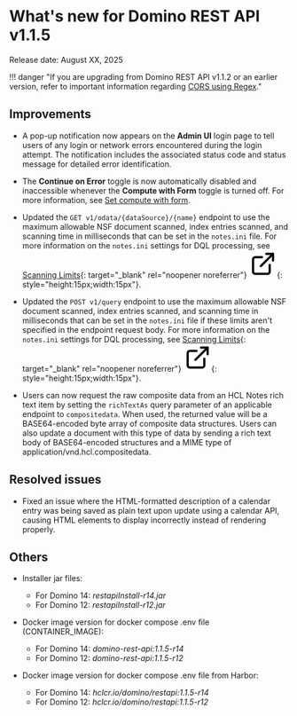 # What's new for Domino REST API v1.1.5

Release date: August XX, 2025

!!! danger "If you are upgrading from Domino REST API v1.1.2 or an earlier version, refer to important information regarding [CORS using Regex](v1.1.3.md#cors-is-now-using-regex)."

<!--## New features-->
## Improvements

- A pop-up notification now appears on the **Admin UI** login page to tell users of any login or network errors encountered during the login attempt. The notification includes the associated status code and status message for detailed error identification.

- The **Continue on Error** toggle is now automatically disabled and inaccessible whenever the **Compute with Form** toggle is turned off. For more information, see [Set compute with form](../howto/production/computeform.md).

- Updated the `GET v1/odata/{dataSource}/{name}` endpoint to use the maximum allowable NSF document scanned, index entries scanned, and scanning time in milliseconds that can be set in the `notes.ini` file. For more information on the `notes.ini` settings for DQL processing, see [Scanning Limits](https://help.hcl-software.com/dom_designer/14.5.0/basic/dql_scanning_limits.html "Opens a new tab"){: target="_blank" rel="noopener noreferrer"}&nbsp;![link image](../assets/images/external-link.svg){: style="height:15px;width:15px"}.

- Updated the `POST v1/query` endpoint to use the maximum allowable NSF document scanned, index entries scanned, and scanning time in milliseconds that can be set in the `notes.ini` file if these limits aren't specified in the endpoint request body. For more information on the `notes.ini` settings for DQL processing, see [Scanning Limits](https://help.hcl-software.com/dom_designer/14.5.0/basic/dql_scanning_limits.html "Opens a new tab"){: target="_blank" rel="noopener noreferrer"}&nbsp;![link image](../assets/images/external-link.svg){: style="height:15px;width:15px"}.

- Users can now request the raw composite data from an HCL Notes rich text item by setting the `richTextAs` query parameter of an applicable endpoint to `compositedata`. When used, the returned value will be a BASE64-encoded byte array of composite data structures. Users can also update a document with this type of data by sending a rich text body of BASE64-encoded structures and a MIME type of application/vnd.hcl.compositedata.

## Resolved issues

- Fixed an issue where the HTML-formatted description of a calendar entry was being saved as plain text upon update using a calendar API, causing HTML elements to display incorrectly instead of rendering properly.

## Others

- Installer jar files:
  
    - For Domino 14: _restapiInstall-r14.jar_
    - For Domino 12: _restapiInstall-r12.jar_

- Docker image version for docker compose .env file (CONTAINER_IMAGE):
  
    - For Domino 14: _domino-rest-api:1.1.5-r14_
    - For Domino 12: _domino-rest-api:1.1.5-r12_

- Docker image version for docker compose .env file from Harbor:
  
    - For Domino 14: _hclcr.io/domino/restapi:1.1.5-r14_
    - For Domino 12: _hclcr.io/domino/restapi:1.1.5-r12_

<!--[^1]: Microsoft and Microsoft Excel are registered trademarks or trademarks of Microsoft Corporation in the United States and/or other countries.-->